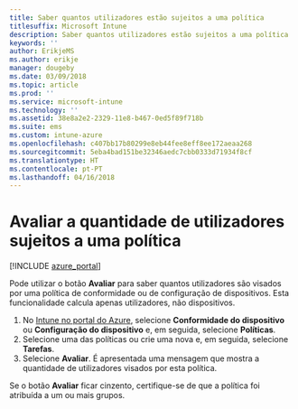 ```yaml
---
title: Saber quantos utilizadores estão sujeitos a uma política
titlesuffix: Microsoft Intune
description: Saber quantos utilizadores estão sujeitos a uma política
keywords: ''
author: ErikjeMS
ms.author: erikje
manager: dougeby
ms.date: 03/09/2018
ms.topic: article
ms.prod: ''
ms.service: microsoft-intune
ms.technology: ''
ms.assetid: 38e8a2e2-2329-11e8-b467-0ed5f89f718b
ms.suite: ems
ms.custom: intune-azure
ms.openlocfilehash: c407bb17b80299e8eb44fee8eff8ee172aeaa268
ms.sourcegitcommit: 5eba4bad151be32346aedc7cbb0333d71934f8cf
ms.translationtype: HT
ms.contentlocale: pt-PT
ms.lasthandoff: 04/16/2018
---
```

# <a name="evaluate-how-many-users-are-targeted-by-a-policy"></a>Avaliar a quantidade de utilizadores sujeitos a uma política
[!INCLUDE [azure_portal](./includes/azure_portal.md)]

Pode utilizar o botão **Avaliar** para saber quantos utilizadores são visados por uma política de conformidade ou de configuração de dispositivos. Esta funcionalidade calcula apenas utilizadores, não dispositivos.

1.  No [Intune no portal do Azure](https://aka.ms/intuneportal), selecione **Conformidade do dispositivo** ou **Configuração do dispositivo** e, em seguida, selecione **Políticas**.
2.  Selecione uma das políticas ou crie uma nova e, em seguida, selecione **Tarefas**.
3.  Selecione **Avaliar**. É apresentada uma mensagem que mostra a quantidade de utilizadores visados por esta política.

Se o botão **Avaliar** ficar cinzento, certifique-se de que a política foi atribuída a um ou mais grupos.


